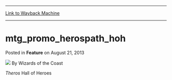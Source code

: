 
---
[Link to Wayback Machine](https://web.archive.org/web/20211023213125/https://magic.wizards.com/en/articles/archive/feature/mtgpromoherospathhoh-2013-08-21)

[_metadata_:wayback_url]:- "https://magic.wizards.com/en/articles/archive/feature/mtgpromoherospathhoh-2013-08-21"
[_metadata_:wayback_raw_url]:- "https://web.archive.org/web/20211023213125id_/https://magic.wizards.com/en/articles/archive/feature/mtgpromoherospathhoh-2013-08-21"
[_metadata_:wayback_capture_timestamp]:- "2021-10-23 21:31:25+00:00"
[_metadata_:publish_date]:- "2013-08-21"
[_metadata_:description]:- "Theros Hall of Heroes"
[_metadata_:generator]:- "Drupal 7 (http://drupal.org)"
---


mtg\_promo\_herospath\_hoh
==========================



 Posted in **Feature**
 on August 21, 2013 






![](https://media.magic.wizards.com/styles/auth_small/public/images/person/wizards_author.jpg)
By Wizards of the Coast











*Theros* Hall of Heroes





